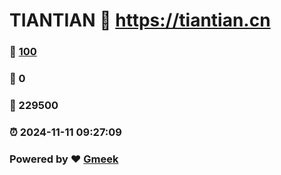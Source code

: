 # TIANTIAN :link: https://tiantian.cn 
### :page_facing_up: [100](https://tiantian.cn/tag.html) 
### :speech_balloon: 0 
### :hibiscus: 229500 
### :alarm_clock: 2024-11-11 09:27:09 
### Powered by :heart: [Gmeek](https://github.com/Meekdai/Gmeek)
